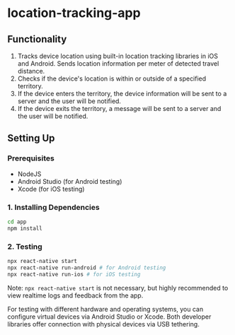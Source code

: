 # location-tracking-app
## Functionality
1. Tracks device location using built-in location tracking libraries in iOS and Android. Sends location information per meter of detected travel distance.
2. Checks if the device's location is within or outside of a specified territory.
3. If the device enters the territory, the device information will be sent to a server and the user will be notified.
4. If the device exits the territory, a message will be sent to a server and the user will be notified.
## Setting Up
### Prerequisites
* NodeJS
* Android Studio (for Android testing)
* Xcode (for iOS testing)
### 1. Installing Dependencies
```bash
cd app
npm install
```
### 2. Testing
```bash
npx react-native start
npx react-native run-android # for Android testing
npx react-native run-ios # for iOS testing
```
Note: `npx react-native start` is not necessary, but highly recommended to view realtime logs and feedback from the app.

For testing with different hardware and operating systems, you can configure virtual devices via Android Studio or Xcode. Both developer libraries offer connection with physical devices via USB tethering.
